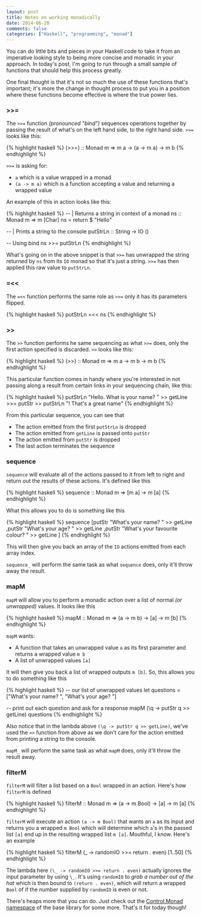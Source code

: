 ```yaml
---
layout: post
title: Notes on working monadically
date: 2014-06-20
comments: false
categories: ["Haskell", "programming", "monad"]
---
```


You can do little bits and pieces in your Haskell code to take it from an imperative looking style to being more concise and monadic in your approach. In today's post, I'm going to run through a small sample of functions that should help this process greatly.

One final thought is that it's not so much the use of these functions that's important; it's more the change in thought process to put you in a position where these functions become effective is where the true power lies.

### >>=

The `>>=` function <em>(pronounced "bind")</em> sequences operations together by passing the result of what's on the left hand side, to the right hand side. `>>=` looks like this:

{% highlight haskell %}
(>>=) :: Monad m => m a -> (a -> m a) -> m b
{% endhighlight %}

`>>=` is asking for:

* `a` which is a value wrapped in a monad
* `(a -> m a)` which is a function accepting a value and returning a wrapped value

An example of this in action looks like this:

{% highlight haskell %}
-- | Returns a string in context of a monad
ns :: Monad m => m [Char]
ns = return $ "Hello"

-- | Prints a string to the console
putStrLn :: String -> IO ()

-- Using bind
ns >>= putStrLn
{% endhighlight %}

What's going on in the above snippet is that `>>=` has unwrapped the string returned by `ns` from its `IO` monad so that it's just a string. `>>=` has then applied this raw value to `putStrLn`.

### =<<

The `=<<` function performs the same role as `>>=` only it has its parameters flipped.

{% highlight haskell %}
putStrLn =<< ns
{% endhighlight %}

### >>

The `>>` function performs he same sequencing as what `>>=` does, only the first action specified is discarded. `>>` looks like this:

{% highlight haskell %}
(>>) :: Monad m => m a -> m b -> m b
{% endhighlight %}

This particular function comes in handy where you're interested in not passing along a result from certain links in your sequencing chain, like this:

{% highlight haskell %}
putStrLn "Hello. What is your name? " >>  getLine
                                      >>= putStr
                                      >>  putStrLn "! That's a great name"
{% endhighlight %}

From this particular sequence, you can see that

* The action emitted from the first `putStrLn` is dropped
* The action emitted from `getLine` is passed onto `putStr`
* The action emitted from `putStr` is dropped
* The last action terminates the sequence

### sequence

`sequence` will evaluate all of the actions passed to it from left to right and return out the results of these actions. It's defined like this

{% highlight haskell %}
sequence :: Monad m => [m a] -> m [a]
{% endhighlight %}

What this allows you to do is something like this

{% highlight haskell %}
sequence [putStr "What's your name? " >> getLine
         ,putStr "What's your age? " >> getLine
         ,putStr "What's your favourite colour? " >> getLine
         ]
{% endhighlight %}

This will then give you back an array of the `IO` actions emitted from each array index.

`sequence_` will perform the same task as what `sequence` does, only it'll throw away the result.

### mapM

`mapM` will allow you to perform a monadic action over a list of normal <em>(or unwrapped)</em> values. It looks like this

{% highlight haskell %}
mapM :: Monad m => (a -> m b) -> [a] -> m [b]
{% endhighlight %}

`mapM` wants:

* A function that takes an unwrapped value `a` as its first parameter and returns a wrapped value `m b`
* A list of unwrapped values `[a]`

It will then give you back a list of wrapped outputs `m [b]`. So, this allows you to do something like this

{% highlight haskell %}
-- our list of unwrapped values
let questions = ["What's your name? ", "What's your age? "]

-- print out each question and ask for a response
mapM (\q -> putStr q >> getLine) questions
{% endhighlight %}

Also notice that in the lambda above `(\q -> putStr q >> getLine)`, we've used the `>>` function from above as we don't care for the action emitted from printing a string to the console.

`mapM_` will perform the same task as what `mapM` does, only it'll throw the result away.

### filterM

`filterM` will filter a list based on a `Bool` wrapped in an action. Here's how `filterM` is defined

{% highlight haskell %}
filterM :: Monad m => (a -> m Bool) -> [a] -> m [a]
{% endhighlight %}

`filterM` will execute an action `(a -> m Bool)` that wants an `a` as its input and returns you a wrapped `m Bool` which will determine which `a`'s in the passed list `[a]` end up in the resulting wrapped list `m [a]`. Mouthful, I know. Here's an example

{% highlight haskell %}
filterM (\_ -> randomIO >>= return . even) [1..50]
{% endhighlight %}

The lambda here `(\_ -> randomIO >>= return . even)` actually ignores the input parameter by using `\_`. It's using `randomIO` to <em>grab a number out of the hat</em> which is then bound to `(return . even)`, which will return a wrapped `Bool` of if the number supplied by `randomIO` is even or not.


There's heaps more that you can do. Just check out the [Control.Monad namespace](http://www.haskell.org/ghc/docs/latest/html/libraries/base/Control-Monad.html) of the base library for some more. That's it for today though!
